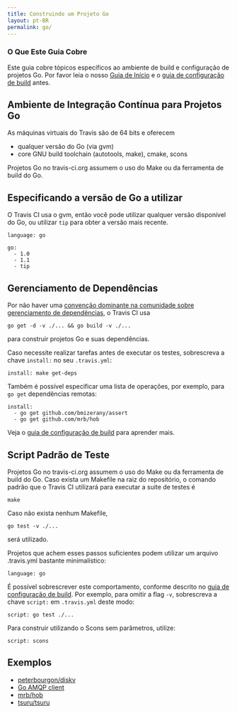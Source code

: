 ```yaml
---
title: Construindo um Projeto Go
layout: pt-BR
permalink: go/
---
```


### O Que Este Guia Cobre

Este guia cobre tópicos específicos ao ambiente de build e configuração de projetos Go. Por favor leia o nosso [Guia de Início](/pt_BR/user/getting-started/) e o [guia de configuração de build](/pt_BR/docs/user/build-configuration/) antes.

## Ambiente de Integração Contínua para Projetos Go

As máquinas virtuais do Travis são de 64 bits e oferecem

 * qualquer versão do Go (via gvm)
 * core GNU build toolchain (autotools, make), cmake, scons

Projetos Go no travis-ci.org assumem o uso do Make ou da ferramenta de build do Go.

## Especificando a versão de Go a utilizar

O Travis CI usa o gvm, então você pode utilizar qualquer versão disponível do Go, ou utilizar `tip` para obter a versão mais recente.

    language: go
    
    go:
      - 1.0
      - 1.1
      - tip

## Gerenciamento de Dependências

Por não haver uma [convenção dominante na comunidade sobre gerenciamento de dependências](https://groups.google.com/forum/?fromgroups#!topic/golang-nuts/t01qsI40ms4), o Travis CI usa

    go get -d -v ./... && go build -v ./...

para construir projetos Go e suas dependências.

Caso necessite realizar tarefas antes de executar os testes, sobrescreva a chave `install:` no seu `.travis.yml`:

    install: make get-deps

Também é possível especificar uma lista de operações, por exemplo, para `go get` dependências remotas: 

    install:
      - go get github.com/bmizerany/assert
      - go get github.com/mrb/hob

Veja o [guia de configuração de build](/pt_BR/user/build-configuration/) para aprender mais.



## Script Padrão de Teste

Projetos Go no travis-ci.org assumem o uso do Make ou da ferramenta de build do Go. Caso exista um Makefile na raiz do repositório, o comando padrão que o Travis CI utilizará para executar a suite de testes é

    make

Caso não exista nenhum Makefile, 

    go test -v ./...

será utilizado.

Projetos que achem esses passos suficientes podem utilizar um arquivo .travis.yml bastante minimalístico:

    language: go

É possível sobrescrever este comportamento, conforme descrito no [guia de configuração de build](/pt_BR/user/build-configuration/). Por exemplo, para omitir a flag `-v`, sobrescreva a chave `script:` em `.travis.yml` deste modo:

    script: go test ./...

Para construir utilizando o Scons sem parâmetros, utilize:

    script: scons


## Exemplos

 * [peterbourgon/diskv](https://github.com/peterbourgon/diskv/blob/master/.travis.yml)
 * [Go AMQP client](https://github.com/streadway/amqp/blob/master/.travis.yml)
 * [mrb/hob](https://github.com/mrb/hob/blob/master/.travis.yml)
 * [tsuru/tsuru](https://github.com/tsuru/tsuru/blob/master/.travis.yml)
